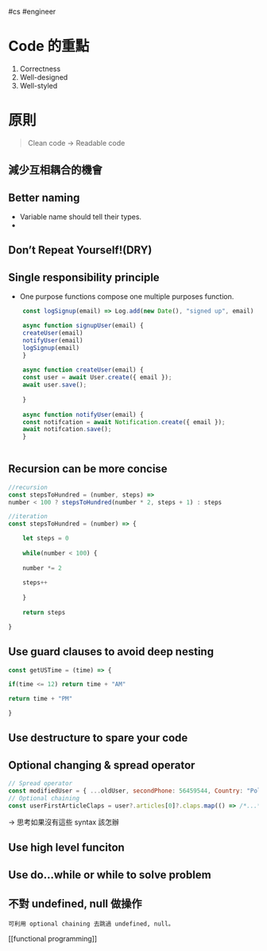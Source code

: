 #cs #engineer 

# Code 的重點
1.  Correctness
2.  Well-designed
3.  Well-styled

# 原則
> Clean code → Readable code
## 減少互相耦合的機會

## Better naming
- Variable name should tell their types.
- 
## Don’t Repeat Yourself!(DRY)

## Single responsibility principle
- One purpose functions compose one multiple purposes function.
```js
	const logSignup(email) => Log.add(new Date(), "signed up", email)

	async function signupUser(email) {
	createUser(email)
	notifyUser(email)
	logSignup(email)
	}
	
	async function createUser(email) {
	const user = await User.create({ email });
	await user.save();
	
	}
	
	async function notifyUser(email) {
	const notifcation = await Notification.create({ email });
	await notifcation.save();
	}
	
```

## Recursion can be more concise
```js
//recursion
const stepsToHundred = (number, steps) =>
number < 100 ? stepsToHundred(number * 2, steps + 1) : steps

//iteration
const stepsToHundred = (number) => {

	let steps = 0
	
	while(number < 100) {
	
	number *= 2
	
	steps++
	
	}
	
	return steps

}
```

## Use guard clauses to avoid deep nesting
```js
const getUSTime = (time) => {

if(time <= 12) return time + "AM"

return time + "PM"

}
```

## Use destructure to spare your code

## Optional changing & spread operator
```js
// Spread operator
const modifiedUser = { ...oldUser, secondPhone: 56459544, Country: "Poland" }
// Optional chaining
const userFirstArticleClaps = user?.articles[0]?.claps.map(() => /*...*/) 
```
-> 思考如果沒有這些 syntax 該怎辦

## Use high level funciton

## Use do...while or while to solve problem

## 不對 undefined, null 做操作
	可利用 optional chaining 去跳過 undefined, null。

[[functional programming]]
